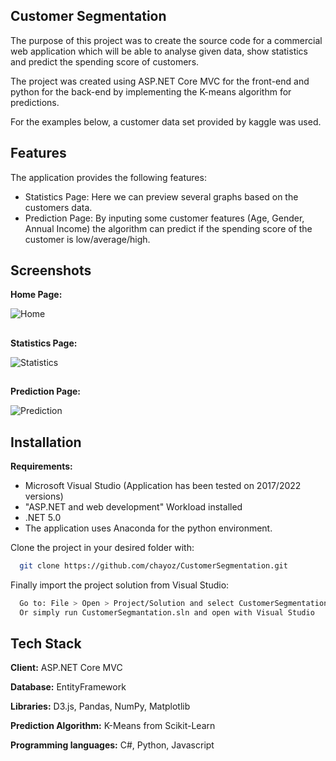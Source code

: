 
## Customer Segmentation

The purpose of this project was to create the source code for a commercial web application 
which will be able to analyse given data, show statistics and predict the spending score 
of customers.

The project was created using ASP.NET Core MVC for the front-end and python for the 
back-end by implementing the K-means algorithm for predictions.​​​​​​​

For the examples below, a customer data set provided by kaggle was used.
## Features

The application provides the following features:
- Statistics Page: Here we can preview several graphs based on the customers data.
- Prediction Page: By inputing some customer features (Age, Gender, Annual Income) the algorithm can predict if the spending score of the customer is low/average/high.


## Screenshots
**Home Page:**

![Home](https://cdn.myportfolio.com/1a037fbd-dda5-453e-b988-037213e016ef/34734e92-bf57-4619-befe-d182e7e90df6_rw_600.png?h=2f6f28839c08d38f2e681d464f4509e1)
##
**Statistics Page:**

![Statistics](https://cdn.myportfolio.com/1a037fbd-dda5-453e-b988-037213e016ef/1f85dfa0-cbca-4744-93f2-f16e9060aafd_rw_600.png?h=09598d0ea6dfa31af39da563640548a9)
##
**Prediction Page:**

![Prediction](https://cdn.myportfolio.com/1a037fbd-dda5-453e-b988-037213e016ef/c2dfb3d1-b48c-4077-82c1-852a36921598_rw_600.PNG?h=52765b8f43c8dd1037ed89607726a17f)
## Installation
**Requirements:**
- Microsoft Visual Studio (Application has been tested on 2017/2022 versions)
- "ASP.NET and web development" Workload installed
- .NET 5.0
- The application uses Anaconda for the python environment.

Clone the project in your desired folder with:
```bash
  git clone https://github.com/chayoz/CustomerSegmentation.git
```
Finally import the project solution from Visual Studio:
```bash
  Go to: File > Open > Project/Solution and select CustomerSegmentation.sln
  Or simply run CustomerSegmantation.sln and open with Visual Studio
```
## Tech Stack

**Client:** ASP.NET Core MVC

**Database:** EntityFramework

**Libraries:** D3.js, Pandas, NumPy, Matplotlib

**Prediction Algorithm:** K-Means from Scikit-Learn

**Programming languages:** C#, Python, Javascript

